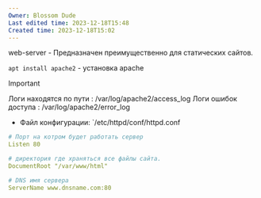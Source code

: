 ```yaml
---
Owner: Blossom Dude
Last edited time: 2023-12-18T15:48
Created time: 2023-12-18T15:02
---
```

web-server - Предназначен преимущественно для статических сайтов.

`apt install apache2` - установка apache

> [!important]  
> Логи находятся по пути : /var/log/apache2/access_log
> Логи ошибок доступа : /var/log/apache2/error_log  

  

- Файл конфигурации: `/etc/httpd/conf/httpd.conf

``` yaml
# Порт на котром будет работать сервер 
Listen 80

# директория где храняться все файлы сайта.
DocumentRoot "/var/www/html" 

# DNS имя сервера
ServerName www.dnsname.com:80 



```
